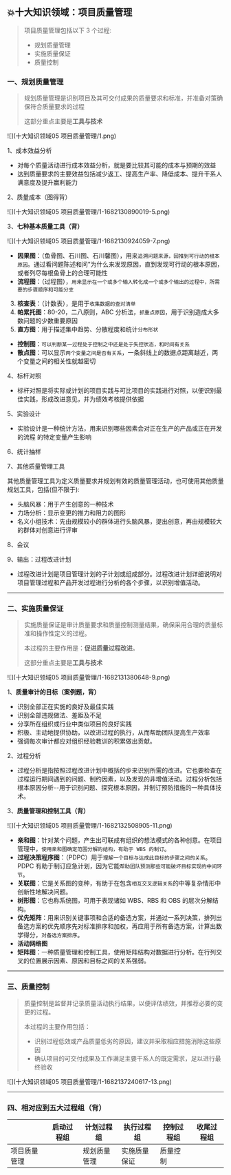 ## 💥十大知识领域：项目质量管理

> 项目质量管理包括以下 3 个过程:
>
> * 规划质量管理
> * 实施质量保证
> * 质量控制

### 一、规划质量管理

> 规划质量管理是识别项目及其可交付成果的质量要求和标准，并准备对策确保符合质量要求的过程
>
> 这部分重点主要是**工具与技术**

![](十大知识领域05 项目质量管理/1.png)



1、成本效益分析

* 对每个质量活动进行成本效益分析，就是要比较其可能的成本与预期的效益
* 达到质量要求的主要效益包括减少返工、提高生产率、降低成本、提升干系人满意度及提升赢利能力

2、质量成本（图得背）

![](十大知识领域05 项目质量管理/1-1682130890019-5.png)

3、**七种基本质量工具（背）**

![](十大知识领域05 项目质量管理/1-1682130924059-7.png)

* **因果图**：（鱼骨图、石川图、石川馨图），用来`追溯问题来源，回推到可行动的根本原因`。通过看问题陈述和问"为什么来发现原因，直到发现可行动的根本原因，或者列尽每根鱼骨上的合理可能性
* **流程图**：（过程图），`用来显示在一个或多个输入转化成一个或多个输出的过程中，所需要的步骤顺序和可能分支`
3) **核查表**：（计数表），是用于`收集数据的查对清单`
3) **帕累托图**：80-20，二八原则，ABC 分析法，`抓重点原因`，用于识别造成大多数问题的少数重要原因
3) **直方图**：用于描述集中趋势、分散程度和统计`分布形状`
* **控制图**：`可以判断某一过程处于控制之中还是处于失控状态，和时间有关系`
* **散点图**：可以显示`两个变量之间是否有关系`，一条斜线上的数据点距离越近，两个变量之间的相关性就越密切

4、标杆对照

* 标杆对照是将实际或计划的项目实践与可比项目的实践进行对照，以便识别最佳实践，形成改进意见，并为绩效考核提供依据

5、实验设计

* 实验设计是一种统计方法，用来识别哪些因素会对正在生产的产品或正在开发的流程 的特定变量产生影响

6、统计抽样

7、其他质量管理工具

其他质量管理工具为定义质量要求并规划有效的质量管理活动，也可使用其他质量规划工具，包括(但不限于):

* 头脑风暴：用于产生创意的一种技术
* 力场分析：显示变更的推力和阻力的图形
* 名义小组技术：先由规模较小的群体进行头脑风暴，提出创意，再由规模较大的群体对创意进行评审

8、会议

9、输出：过程改进计划

* 过程改进计划是项目管理计划的子计划或组成部分。过程改进计划详细说明对项目管理过程和产品开发过程进行分析的各个步骤，以识别增值活动。

<hr/>

### 二、实施质量保证

> 实施质量保证是审计质量要求和质量控制测量结果，确保采用合理的质量标准和操作性定义的过程。
>
> 本过程的主要作用是：**促进质量过程改进**。
>
> 这部分重点主要是**工具与技术**

![](十大知识领域05 项目质量管理/1-1682131380648-9.png)

1、**质量审计的目标（案例题，背）**

* 识别全部正在实施的良好及最佳实践
* 识别全部违规做法、差距及不足
* 分享所在组织或行业中类似项目的良好实践
* 积极、主动地提供协助，以改进过程的执行，从而帮助团队提高生产效率
* 强调每次审计都应对组织经验教训的积累做出贡献。

2、过程分析

* 过程分析是指按照过程改进计划中概括的步来识别所需的改进。它也要检查在过程运行期间遇到的问题、制约因素，以及发现的非增值活动。过程分析包括根本原因分析--用于识别问题、探究根本原因，并制订预防措施的一种具体技术。

3、**质量管理和控制工具（背）**

![](十大知识领域05 项目质量管理/1-1682132508905-11.png)

* **亲和图**：针对某个问题，产生出可联成有组织的想法模式的各种创意。在项目管理中，`使用亲和图确定范围分解的结构，有助于 WBS 的制订`。
* **过程决策程序图**：（PDPC）用于`理解一个目标与达成此目标的步骤之间的关系`。PDPC 有助于制订应急计划，因为它能`帮助团队预测那些可能破坏目标实现的中间环节`。
* **关联图**：它是关系图的变种，有助于在包含`相互交叉逻辑关系`的中等复杂情形中创新性地解决问题。
* **树形图**：它也称系统图，可用于表现诸如 WBS、RBS 和 OBS 的层次分解结构。
* **优先矩阵**：用来识别关键事项和合适的备选方案，并通过一系列决策，排列出备选方案的优先顺序先对标准排序和加权，再应用于所有备选方案，计算出数学得分，`对备选方案排序`。
* **活动网络图**
* **矩阵图**：一种质量管理和控制工具，使用矩阵结构对数据进行分析。在行列交叉的位置展示因素、原因和目标之间的关系强弱。


<hr/>

### 三、质量控制

> 质量控制是监督并记录质量活动执行结果，以便评估绩效，并推荐必要的变更的过程。
>
> 本过程的主要作用包括：
>
> * 识别过程低效或产品质量低劣的原因，建议并采取相应措施消除这些原因
> * 确认项目的可交付成果及工作满足主要干系人的既定需求，足以进行最终验收

![](十大知识领域05 项目质量管理/1-1682137240617-13.png)

<hr/>

### 四、相对应到五大过程组（背）

|              | 启动过程组 | 计划过程组   | 执行过程组   | 控制过程组 | 收尾过程组 |
| ------------ | ---------- | ------------ | ------------ | ---------- | ---------- |
| 项目质量管理 |            | 规划质量管理 | 实施质量保证 | 质量控制   |            |



